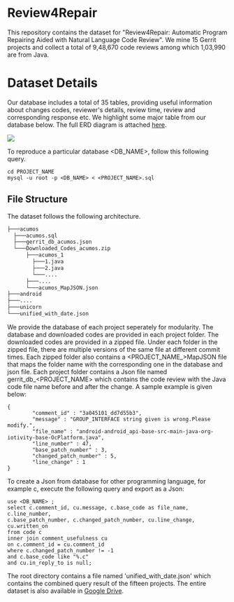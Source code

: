 # Review4Repair

This repository contains the dataset for "Review4Repair: Automatic Program Repairing Aided with Natural Language Code Review". We mine 15 Gerrit projects and collect a total of 9,48,670 code reviews among which 1,03,990 are from Java.

# Dataset Details

Our database includes a total of 35 tables, providing useful information about changes codes, reviewer's details, review time, review and corresponding response etc. We highlight some major table from our database below. The full ERD diagram is attached [here](https://github.com/master/erd.pdf).

![](https://github.com/master/erd.png)

To reproduce a particular database <DB_NAME>, follow this following query.

```
cd PROJECT_NAME
mysql -u root -p <DB_NAME> < <PROJECT_NAME>.sql
```

## File Structure

The dataset follows the following architecture. 

```bash
├───acumos
  ├───acumos.sql
  ├───gerrit_db_acumos.json
  └───Downloaded_Codes_acumos.zip
      ├───acumos_1
        ├───1.java
        ├───2.java
        └───....
      ├───....  
      └───acumos_MapJSON.json
├───android
├───....
├───unicorn
└───unified_with_date.json
```

We provide the database of each project seperately for modularity. The database and downloaded codes are provided in each project folder. The downloaded codes are provided in a zipped file. Under each folder in the zipped file, there are multiple versions of the same file at different commit times. Each zipped folder also contains a <PROJECT_NAME_>MapJSON file that maps the folder name with the corresponding one in the database and json file. Each project folder contains a Json file named gerrit_db_<PROJECT_NAME> which contains the code review with the Java code file name before and after the change. A sample example is given below:
```
{
		"comment_id" : "3a045101_dd7d55b3",
		"message" : "GROUP_INTERFACE string given is wrong.Please modify.",
		"file_name" : "android-android_api-base-src-main-java-org-iotivity-base-OcPlatform.java",
		"line_number" : 47,
		"base_patch_number" : 3,
		"changed_patch_number" : 5,
		"line_change" : 1
}
```

To create a Json from database for other programming language, for example c, execute the following query and export as a Json:
```
use <DB_NAME> ;
select c.comment_id, cu.message, c.base_code as file_name, c.line_number, 
c.base_patch_number, c.changed_patch_number, cu.line_change, cu.written_on 
from code c
inner join comment_usefulness cu
on c.comment_id = cu.comment_id
where c.changed_patch_number != -1
and c.base_code like "%.c"
and cu.in_reply_to is null;

```

The root directory contains a file named 'unified_with_date.json' which contains the combined query result of the fifteen projects. The entire dataset is also available in [Google Drive](https://drive.google.com/).
